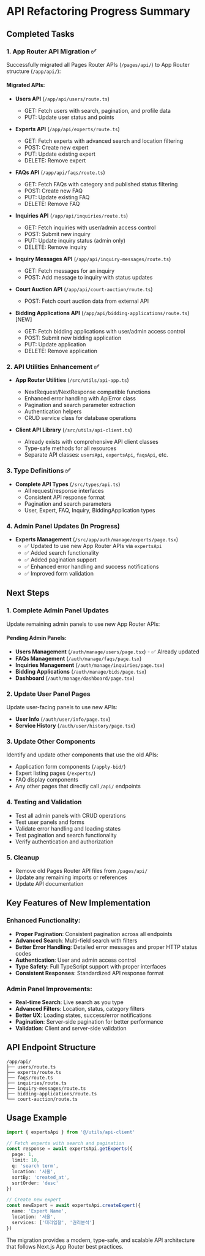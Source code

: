 # API Refactoring Progress Summary

## Completed Tasks

### 1. App Router API Migration ✅
Successfully migrated all Pages Router APIs (`/pages/api/`) to App Router structure (`/app/api/`):

#### Migrated APIs:
- **Users API** (`/app/api/users/route.ts`)
  - GET: Fetch users with search, pagination, and profile data
  - PUT: Update user status and points
  
- **Experts API** (`/app/api/experts/route.ts`)
  - GET: Fetch experts with advanced search and location filtering
  - POST: Create new expert
  - PUT: Update existing expert
  - DELETE: Remove expert
  
- **FAQs API** (`/app/api/faqs/route.ts`)
  - GET: Fetch FAQs with category and published status filtering
  - POST: Create new FAQ
  - PUT: Update existing FAQ
  - DELETE: Remove FAQ
  
- **Inquiries API** (`/app/api/inquiries/route.ts`)
  - GET: Fetch inquiries with user/admin access control
  - POST: Submit new inquiry
  - PUT: Update inquiry status (admin only)
  - DELETE: Remove inquiry
  
- **Inquiry Messages API** (`/app/api/inquiry-messages/route.ts`)
  - GET: Fetch messages for an inquiry
  - POST: Add message to inquiry with status updates
  
- **Court Auction API** (`/app/api/court-auction/route.ts`)
  - POST: Fetch court auction data from external API
  
- **Bidding Applications API** (`/app/api/bidding-applications/route.ts`) [NEW]
  - GET: Fetch bidding applications with user/admin access control
  - POST: Submit new bidding application
  - PUT: Update application
  - DELETE: Remove application

### 2. API Utilities Enhancement ✅
- **App Router Utilities** (`/src/utils/api-app.ts`)
  - NextRequest/NextResponse compatible functions
  - Enhanced error handling with ApiError class
  - Pagination and search parameter extraction
  - Authentication helpers
  - CRUD service class for database operations

- **Client API Library** (`/src/utils/api-client.ts`)
  - Already exists with comprehensive API client classes
  - Type-safe methods for all resources
  - Separate API classes: `usersApi`, `expertsApi`, `faqsApi`, etc.

### 3. Type Definitions ✅
- **Complete API Types** (`/src/types/api.ts`)
  - All request/response interfaces
  - Consistent API response format
  - Pagination and search parameters
  - User, Expert, FAQ, Inquiry, BiddingApplication types

### 4. Admin Panel Updates (In Progress)
- **Experts Management** (`/src/app/auth/manage/experts/page.tsx`)
  - ✅ Updated to use new App Router APIs via `expertsApi`
  - ✅ Added search functionality
  - ✅ Added pagination support
  - ✅ Enhanced error handling and success notifications
  - ✅ Improved form validation

## Next Steps

### 1. Complete Admin Panel Updates
Update remaining admin panels to use new App Router APIs:

#### Pending Admin Panels:
- **Users Management** (`/auth/manage/users/page.tsx`) - ✅ Already updated
- **FAQs Management** (`/auth/manage/faqs/page.tsx`)
- **Inquiries Management** (`/auth/manage/inquiries/page.tsx`)
- **Bidding Applications** (`/auth/manage/bids/page.tsx`)
- **Dashboard** (`/auth/manage/dashboard/page.tsx`)

### 2. Update User Panel Pages
Update user-facing panels to use new APIs:
- **User Info** (`/auth/user/info/page.tsx`)
- **Service History** (`/auth/user/history/page.tsx`)

### 3. Update Other Components
Identify and update other components that use the old APIs:
- Application form components (`/apply-bid/`)
- Expert listing pages (`/experts/`)
- FAQ display components
- Any other pages that directly call `/api/` endpoints

### 4. Testing and Validation
- Test all admin panels with CRUD operations
- Test user panels and forms
- Validate error handling and loading states
- Test pagination and search functionality
- Verify authentication and authorization

### 5. Cleanup
- Remove old Pages Router API files from `/pages/api/`
- Update any remaining imports or references
- Update API documentation

## Key Features of New Implementation

### Enhanced Functionality:
- **Proper Pagination**: Consistent pagination across all endpoints
- **Advanced Search**: Multi-field search with filters
- **Better Error Handling**: Detailed error messages and proper HTTP status codes
- **Authentication**: User and admin access control
- **Type Safety**: Full TypeScript support with proper interfaces
- **Consistent Responses**: Standardized API response format

### Admin Panel Improvements:
- **Real-time Search**: Live search as you type
- **Advanced Filters**: Location, status, category filters
- **Better UX**: Loading states, success/error notifications
- **Pagination**: Server-side pagination for better performance
- **Validation**: Client and server-side validation

## API Endpoint Structure

```
/app/api/
├── users/route.ts
├── experts/route.ts
├── faqs/route.ts
├── inquiries/route.ts
├── inquiry-messages/route.ts
├── bidding-applications/route.ts
└── court-auction/route.ts
```

## Usage Example

```typescript
import { expertsApi } from '@/utils/api-client'

// Fetch experts with search and pagination
const response = await expertsApi.getExperts({
  page: 1,
  limit: 10,
  q: 'search term',
  location: '서울',
  sortBy: 'created_at',
  sortOrder: 'desc'
})

// Create new expert
const newExpert = await expertsApi.createExpert({
  name: 'Expert Name',
  location: '서울',
  services: ['대리입찰', '권리분석']
})
```

The migration provides a modern, type-safe, and scalable API architecture that follows Next.js App Router best practices.
